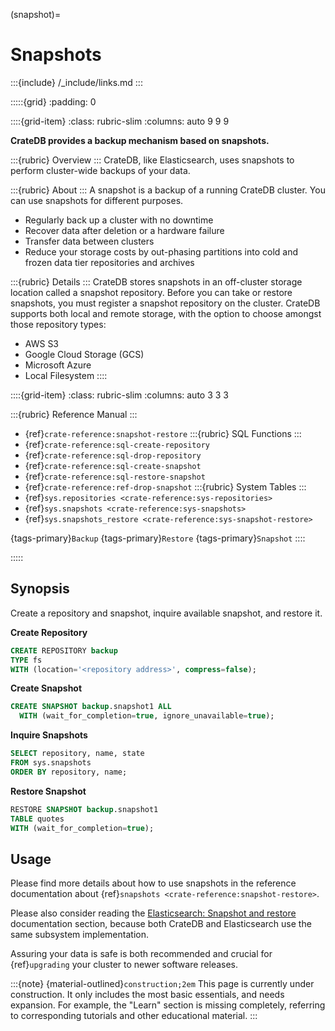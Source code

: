 (snapshot)=

# Snapshots

:::{include} /_include/links.md
:::


:::::{grid}
:padding: 0

::::{grid-item}
:class: rubric-slim
:columns: auto 9 9 9

**CrateDB provides a backup mechanism based on snapshots.**

:::{rubric} Overview
:::
CrateDB, like Elasticsearch, uses snapshots to perform cluster-wide backups of
your data.

:::{rubric} About
:::
A snapshot is a backup of a running CrateDB cluster. You can use snapshots for
different purposes.

- Regularly back up a cluster with no downtime
- Recover data after deletion or a hardware failure
- Transfer data between clusters
- Reduce your storage costs by out-phasing partitions into cold and frozen
  data tier repositories and archives

:::{rubric} Details
:::
CrateDB stores snapshots in an off-cluster storage location called a snapshot repository.
Before you can take or restore snapshots, you must register a snapshot repository on the
cluster. CrateDB supports both local and remote storage, with the option to choose amongst
those repository types:

- AWS S3
- Google Cloud Storage (GCS)
- Microsoft Azure
- Local Filesystem
::::

::::{grid-item}
:class: rubric-slim
:columns: auto 3 3 3

:::{rubric} Reference Manual
:::
- {ref}`crate-reference:snapshot-restore`
:::{rubric} SQL Functions
:::
- {ref}`crate-reference:sql-create-repository`
- {ref}`crate-reference:sql-drop-repository`
- {ref}`crate-reference:sql-create-snapshot`
- {ref}`crate-reference:sql-restore-snapshot`
- {ref}`crate-reference:ref-drop-snapshot`
:::{rubric} System Tables
:::
- {ref}`sys.repositories <crate-reference:sys-repositories>`
- {ref}`sys.snapshots <crate-reference:sys-snapshots>`
- {ref}`sys.snapshots_restore <crate-reference:sys-snapshot-restore>`

{tags-primary}`Backup`
{tags-primary}`Restore`
{tags-primary}`Snapshot`
::::

:::::


## Synopsis

Create a repository and snapshot, inquire available snapshot, and restore it.

**Create Repository**
```sql
CREATE REPOSITORY backup
TYPE fs
WITH (location='<repository address>', compress=false);
```

**Create Snapshot**
```sql
CREATE SNAPSHOT backup.snapshot1 ALL
  WITH (wait_for_completion=true, ignore_unavailable=true);
```

**Inquire Snapshots**
```sql
SELECT repository, name, state
FROM sys.snapshots
ORDER BY repository, name;
```

**Restore Snapshot**
```sql
RESTORE SNAPSHOT backup.snapshot1
TABLE quotes
WITH (wait_for_completion=true);
```


## Usage

Please find more details about how to use snapshots in the reference documentation about
{ref}`snapshots <crate-reference:snapshot-restore>`.

Please also consider reading
the [Elasticsearch: Snapshot and restore] documentation section, because both CrateDB
and Elasticsearch use the same subsystem implementation.

Assuring your data is safe is both recommended and crucial for {ref}`upgrading`
your cluster to newer software releases.


:::{note}
{material-outlined}`construction;2em` This page is currently under construction.
It only includes the most basic essentials, and needs expansion. For example,
the "Learn" section is missing completely, referring to corresponding tutorials
and other educational material.
:::


[Elasticsearch: Snapshot and restore]: https://www.elastic.co/guide/en/elasticsearch/reference/current/snapshot-restore.html
